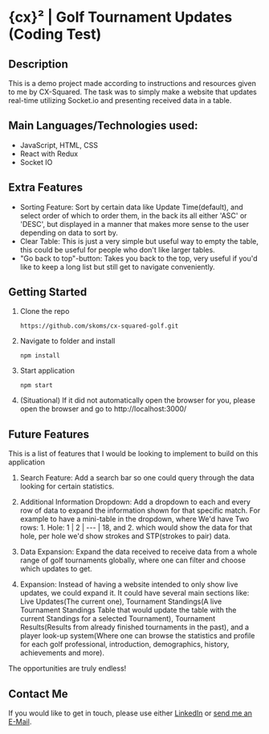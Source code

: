 # {cx}² | Golf Tournament Updates (Coding Test)

## Description

This is a demo project made according to instructions and resources given to me by CX-Squared. The task was to simply make a website that updates real-time utilizing Socket.io and presenting received data in a table.

## Main Languages/Technologies used:

- JavaScript, HTML, CSS
- React with Redux
- Socket IO

## Extra Features

- Sorting Feature: Sort by certain data like Update Time(default), and select order of which to order them, in the back its all either 'ASC' or 'DESC', but displayed in a manner that makes more sense to the user depending on data to sort by.
- Clear Table: This is just a very simple but useful way to empty the table, this could be useful for people who don't like larger tables.
- "Go back to top"-button: Takes you back to the top, very useful if you'd like to keep a long list but still get to navigate conveniently.

## Getting Started

1. Clone the repo

   ```
   https://github.com/skoms/cx-squared-golf.git
   ```

2. Navigate to folder and install

   ```
   npm install
   ```

3. Start application

   ```
   npm start
   ```

4. (Situational) If it did not automatically open the browser for you, please open the browser and go to http://localhost:3000/

## Future Features

This is a list of features that I would be looking to implement to build on this application

1. Search Feature: Add a search bar so one could query through the data looking for certain statistics.

2. Additional Information Dropdown: Add a dropdown to each and every row of data to expand the information shown for that specific match. For example to have a mini-table in the dropdown, where We'd have Two rows: 1. Hole: 1 | 2 | --- | 18, and 2. which would show the data for that hole, per hole we'd show strokes and STP(strokes to pair) data.

3. Data Expansion: Expand the data received to receive data from a whole range of golf tournaments globally, where one can filter and choose which updates to get.

4. Expansion: Instead of having a website intended to only show live updates, we could expand it. It could have several main sections like: Live Updates(The current one), Tournament Standings(A live Tournament Standings Table that would update the table with the current Standings for a selected Tournament), Tournament Results(Results from already finished tournaments in the past), and a player look-up system(Where one can browse the statistics and profile for each golf professional, introduction, demographics, history, achievements and more).

The opportunities are truly endless!

## Contact Me

If you would like to get in touch, please use either [LinkedIn]() or <a href='mailto:andrew.m.s.97@hotmail.com'>send me an E-Mail</a>.
